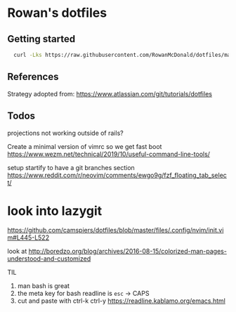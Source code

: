 # Rowan's dotfiles

## Getting started
``` sh
  curl -Lks https://raw.githubusercontent.com/RowanMcDonald/dotfiles/master/.bin/setup_dotfiles | /bin/bash
```

## References

Strategy adopted from: https://www.atlassian.com/git/tutorials/dotfiles


## Todos

projections not working outside of rails?

Create a minimal version of vimrc so we get fast boot
https://www.wezm.net/technical/2019/10/useful-command-line-tools/

setup startify to have a git branches section
https://www.reddit.com/r/neovim/comments/ewgo9g/fzf_floating_tab_select/
# look into lazygit
https://github.com/camspiers/dotfiles/blob/master/files/.config/nvim/init.vim#L445-L522

look at http://boredzo.org/blog/archives/2016-08-15/colorized-man-pages-understood-and-customized

TIL
 1. man bash is great
 2. the meta key for bash readline is `esc` -> CAPS 
 3. cut and paste with ctrl-k ctrl-y
 https://readline.kablamo.org/emacs.html
